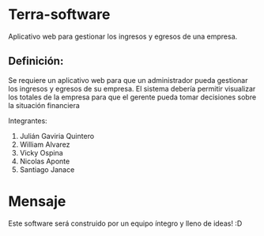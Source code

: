 # Terra-software
Aplicativo web para gestionar los ingresos y egresos de una empresa.

## Definición:
Se requiere un aplicativo web para que un administrador pueda gestionar los
ingresos y egresos de su empresa. El sistema debería permitir visualizar los
totales de la empresa para que el gerente pueda tomar decisiones sobre la
situación financiera

Integrantes:

1. Julián Gaviria Quintero
2. William Alvarez
3. Vicky Ospina
4. Nicolas Aponte
5. Santiago Janace

# Mensaje

Este software será construido por un equipo íntegro y lleno de ideas! :D